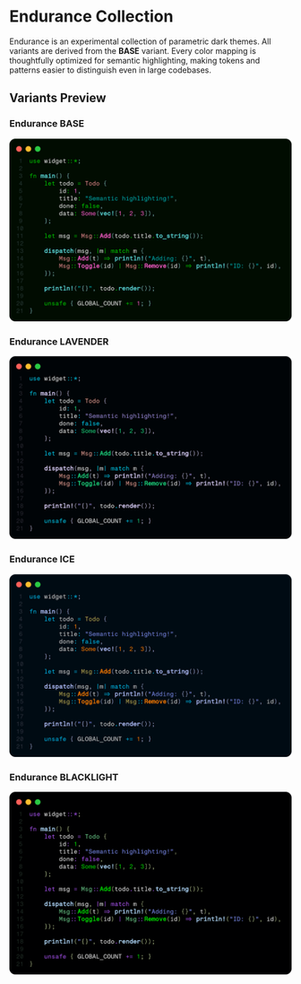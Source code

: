 # Endurance Collection

Endurance is an experimental collection of parametric dark themes.
All variants are derived from the **BASE** variant. Every color mapping is thoughtfully optimized for semantic highlighting, making tokens and patterns easier to distinguish even in large codebases. 

## Variants Preview

### Endurance BASE

![Endurance BASE](./img/base.png)

### Endurance LAVENDER
![Endurance LAVENDER](./img/lavender.png)

### Endurance ICE
![Endurance ICE](./img/ice.png)


### Endurance BLACKLIGHT
![Endurance BLACKLIGHT](./img/blacklight.png)